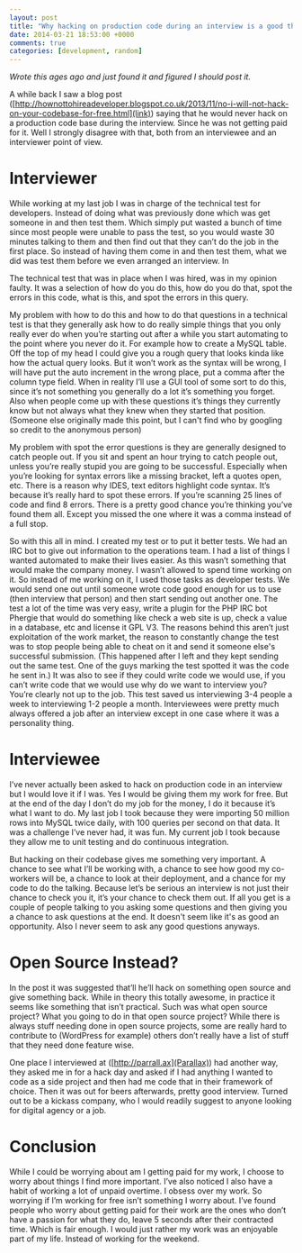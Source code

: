```yaml
---
layout: post
title: "Why hacking on production code during an interview is a good thing"
date: 2014-03-21 18:53:00 +0000
comments: true
categories: [development, random]
---
```

*Wrote this ages ago and just found it and figured I should post it.*

A while back I saw a blog post ([http://hownottohireadeveloper.blogspot.co.uk/2013/11/no-i-will-not-hack-on-your-codebase-for-free.html](link)) saying that he would never hack on a production code base during the interview. Since he was not getting paid for it. Well I strongly disagree with that, both from an interviewee and an interviewer point of view.

<!-- more -->

# Interviewer

While working at my last job I was in charge of the technical test for developers. Instead of doing what was previously done which was get someone in and then test them. Which simply put wasted a bunch of time since most people were unable to pass the test, so you would waste 30 minutes talking to them and then find out that they can’t do the job in the first place. So instead of having them come in and then test them, what we did was test them before we even arranged an interview. In

The technical test that was in place when I was hired, was in my opinion faulty. It was a selection of how do you do this, how do you do that, spot the errors in this code, what is this, and spot the errors in this query.

My problem with how to do this and how to do that questions in a technical test is that they generally ask how to do really simple things that you only really ever do when you’re starting out after a while you start automating to the point where you never do it. For example how to create a MySQL table. Off the top of my head I could give you a rough query that looks kinda like how the actual query looks. But it won’t work as the syntax will be wrong, I will have put the auto increment in the wrong place, put a comma after the column type field. When in reality I’ll use a GUI tool of some sort to do this, since it’s not something you generally do a lot it’s something you forget. Also when people come up with these questions it’s things they currently know but not always what they knew when they started that position. (Someone else originally made this point, but I can't find who by googling so credit to the anonymous person)

My problem with spot the error questions is they are generally designed to catch people out. If you sit and spent an hour trying to catch people out, unless you’re really stupid you are going to be successful. Especially when you’re looking for syntax errors like a missing bracket, left a quotes open, etc. There is a reason why IDES, text editors highlight code syntax. It’s because it’s really hard to spot these errors. If you’re scanning 25 lines of code and find 8 errors. There is a pretty good chance you’re thinking you’ve found them all. Except you missed the one where it was a comma instead of a full stop. 

So with this all in mind. I created my test or to put it better tests. We had an IRC bot to give out information to the operations team. I had a list of things I wanted automated to make their lives easier. As this wasn’t something that would make the company money. I wasn’t allowed to spend time working on it. So instead of me working on it, I used those tasks as developer tests. We would send one out until someone wrote code good enough for us to use (then interview that person) and then start sending out another one. The test a lot of the time was very easy, write a plugin for the PHP IRC bot Phergie that would do something like check a web site is up, check a value in a database, etc and license it GPL V3. The reasons behind this aren’t just exploitation of the work market, the reason to constantly change the test was to stop people being able to cheat on it and send it someone else's successful submission. (This happened after I left and they kept sending out the same test. One of the guys marking the test spotted it was the code he sent in.) It was also to see if they could write code we would use, if you can’t write code that we would use why do we want to interview you? You’re clearly not up to the job. This test saved us interviewing 3-4 people a week to interviewing 1-2 people a month. Interviewees were pretty much always offered a job after an interview except in one case where it was a personality thing.

# Interviewee

I’ve never actually been asked to hack on production code in an interview but I would love it if I was. Yes I would be giving them my work for free. But at the end of the day I don’t do my job for the money, I do it because it’s what I want to do. My last job I took because they were importing 50 million rows into MySQL twice daily, with 100 queries per second on that data. It was a challenge I’ve never had, it was fun. My current job I took because they allow me to unit testing and do continuous integration. 

But hacking on their codebase gives me something very important. A chance to see what I’ll be working with, a chance to see how good my co-workers will be, a chance to look at their deployment, and a chance for my code to do the talking. Because let’s be serious an interview is not just their chance to check you it, it’s your chance to check them out. If all you get is a couple of people talking to you asking some questions and then giving you a chance to ask questions at the end. It doesn't seem like it's as good an opportunity. Also I never seem to ask any good questions anyways. 

# Open Source Instead?

In the post it was suggested that’ll he’ll hack on something open source and give something back. While in theory this totally awesome, in practice it seems like something that isn’t practical. Such was what open source project? What you going to do in that open source project? While there is always stuff needing done in open source projects, some are really hard to contribute to (WordPress for example) others don’t really have a list of stuff that they need done feature wise.

One place I interviewed at ([http://parrall.ax](Parallax)) had another way, they asked me in for a hack day and asked if I had anything I wanted to code as a side project and then had me code that in their framework of choice. Then it was out for beers afterwards, pretty good interview. Turned out to be a kickass company, who I would readily suggest to anyone looking for digital agency or a job. 

# Conclusion

While I could be worrying about am I getting paid for my work, I choose to worry about things I find more important. I’ve also noticed I also have a habit of working a lot of unpaid overtime. I obsess over my work. So worrying if I’m working for free isn’t something I worry about. I’ve found people who worry about getting paid for their work are the ones who don’t have a passion for what they do, leave 5 seconds after their contracted time. Which is fair enough. I would just rather my work was an enjoyable part of my life. Instead of working for the weekend.
